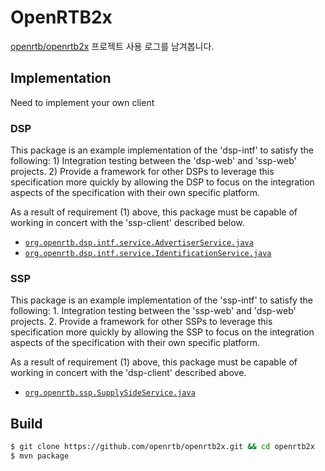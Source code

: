 # OpenRTB2x

[openrtb/openrtb2x](https://github.com/openrtb/openrtb2x) 프로젝트 사용 로그를 남겨봅니다.

## Implementation
Need to implement your own client

### DSP
This package is an example implementation of the 'dsp-intf' to satisfy the following: 1) Integration testing between the 'dsp-web' and 'ssp-web' projects. 2) Provide a framework for other DSPs to leverage this specification more quickly by allowing the DSP to focus on the integration aspects of the specification with their own specific platform.

As a result of requirement (1) above, this package must be capable of working in concert with the 'ssp-client' described below.



* [`org.openrtb.dsp.intf.service.AdvertiserService.java`](https://github.com/openrtb/openrtb2x/blob/2.0/demand-side/dsp-intf/src/main/java/org/openrtb/dsp/intf/service/AdvertiserService.java)
* [`org.openrtb.dsp.intf.service.IdentificationService.java`](https://github.com/openrtb/openrtb2x/blob/2.0/demand-side/dsp-intf/src/main/java/org/openrtb/dsp/intf/service/IdentificationService.java)

### SSP
This package is an example implementation of the 'ssp-intf' to satisfy the following: 1. Integration testing between the 'ssp-web' and 'dsp-web' projects. 2. Provide a framework for other SSPs to leverage this specification more quickly by allowing the SSP to focus on the integration aspects of the specification with their own specific platform.

As a result of requirement (1) above, this package must be capable of working in concert with the 'dsp-client' described above.


* [`org.openrtb.ssp.SupplySideService.java`](https://github.com/openrtb/openrtb2x/blob/2.0/supply-side/ssp-intf/src/main/java/org/openrtb/ssp/SupplySideService.java)

## Build

```sh
$ git clone https://github.com/openrtb/openrtb2x.git && cd openrtb2x
$ mvn package
```